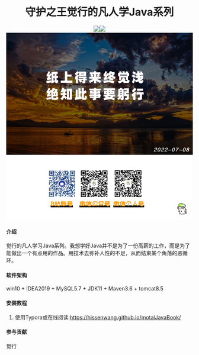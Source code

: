 # <center>守护之王觉行的凡人学Java系列</center>

<center><a href ="https://space.bilibili.com/331874257/" target = "_blank"><img src="https://img.shields.io/badge/B站-@觉行-brightgreen"></a><a href ="https://github.com/HissenWang/motalJava" target = "_blank"><img src="https://img.shields.io/github/stars/HissenWang/motalJava.svg?style=social&label=Stars"></a></center>
<img src="README/LOGO神器-纸上得来终觉浅_绝知此事要躬行_.jpeg" style="zoom:Infinity%;" />

#### 介绍

觉行的凡人学习Java系列。我想学好Java并不是为了一份高薪的工作，而是为了能做出一个有点用的作品。用技术去弥补人性的不足，从而结束某个角落的恶循环。

#### 软件架构
win10 + IDEA2019 + MySQL5.7 + JDK11 + Maven3.6 + tomcat8.5 


#### 安装教程

1.  使用Typora或在线阅读:https://hissenwang.github.io/motalJavaBook/

#### 参与贡献

觉行

